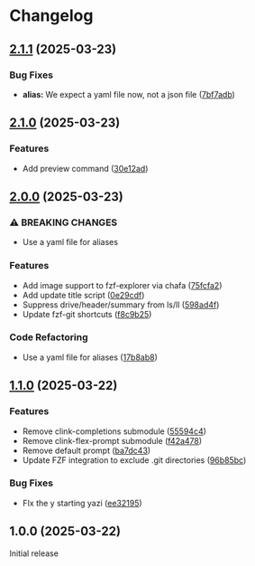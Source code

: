 # Changelog

## [2.1.1](https://github.com/narnaud/clink-terminal/compare/v2.1.0...v2.1.1) (2025-03-23)


### Bug Fixes

* **alias:** We expect a yaml file now, not a json file ([7bf7adb](https://github.com/narnaud/clink-terminal/commit/7bf7adb69c0ec48edaeb9aa2288820260acb794b))

## [2.1.0](https://github.com/narnaud/clink-terminal/compare/v2.0.0...v2.1.0) (2025-03-23)


### Features

* Add preview command ([30e12ad](https://github.com/narnaud/clink-terminal/commit/30e12adc89dde778203dbb46a87eec1d666ba796))

## [2.0.0](https://github.com/narnaud/clink-terminal/compare/v1.1.0...v2.0.0) (2025-03-23)


### ⚠ BREAKING CHANGES

* Use a yaml file for aliases

### Features

* Add image support to fzf-explorer via chafa ([75fcfa2](https://github.com/narnaud/clink-terminal/commit/75fcfa21586ca289a9706bca4e077f286ef77025))
* Add update title script ([0e29cdf](https://github.com/narnaud/clink-terminal/commit/0e29cdf196bc3053998d1e9dda6d37fa469bcc25))
* Suppress drive/header/summary from ls/ll ([598ad4f](https://github.com/narnaud/clink-terminal/commit/598ad4f309890985611bc0e0a3172478f17f5c64))
* Update fzf-git shortcuts ([f8c9b25](https://github.com/narnaud/clink-terminal/commit/f8c9b25df8eeefad1a62798cef29067b36bbb775))


### Code Refactoring

* Use a yaml file for aliases ([17b8ab8](https://github.com/narnaud/clink-terminal/commit/17b8ab8911361d6e8b032ec858a7c46850bc6d57))

## [1.1.0](https://github.com/narnaud/clink-terminal/compare/v1.0.0...v1.1.0) (2025-03-22)


### Features

* Remove clink-completions submodule ([55594c4](https://github.com/narnaud/clink-terminal/commit/55594c4cc221344e5bf9ac54e8ace7adb0976474))
* Remove clink-flex-prompt submodule ([f42a478](https://github.com/narnaud/clink-terminal/commit/f42a478c95634ada5c101f84164c6fb50112de54))
* Remove default prompt ([ba7dc43](https://github.com/narnaud/clink-terminal/commit/ba7dc4370c31a70614439cac3b5547b0aa645c50))
* Update FZF integration to exclude .git directories ([96b85bc](https://github.com/narnaud/clink-terminal/commit/96b85bcec31f0fae3e214901561e439b528e07a9))


### Bug Fixes

* FIx the y starting yazi ([ee32195](https://github.com/narnaud/clink-terminal/commit/ee321958ebf64ec2c12993b5684d014d47e819e8))

## 1.0.0 (2025-03-22)

Initial release
